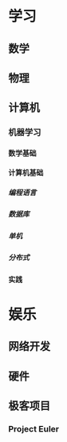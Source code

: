 # 学习

## 数学

## 物理

## 计算机

### 机器学习

#### 数学基础

#### 计算机基础

##### 编程语言

##### 数据库

##### 单机

##### 分布式

#### 实践

# 娱乐

## 网络开发

## 硬件

## 极客项目

### Project Euler

